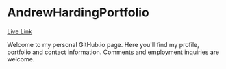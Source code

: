 # AndrewHardingPortfolio

[Live Link](ahardingdesign.me)

Welcome to my personal GitHub.io page. Here you'll find my profile, portfolio and contact information. Comments and employment inquiries are welcome.
